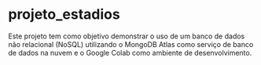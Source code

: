 # projeto_estadios
Este projeto tem como objetivo demonstrar o uso de um banco de dados não relacional (NoSQL) utilizando o MongoDB Atlas como serviço de banco de dados na nuvem e o Google Colab como ambiente de desenvolvimento. 
